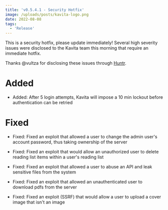 ```yaml
---
title: 'v0.5.4.1 - Security Hotfix'
image: /uploads/posts/kavita-logo.png
date: 2022-08-08
tags:
  - 'Release'
---
```


This is a security hotfix, please update immediately! Several high severity issues were disclosed to the Kavita team this morning that require an immediate hotfix.



Thanks @vultza for disclosing these issues through [Huntr](https://huntr.dev/repos/kareadita/kavita/).



# Added

- Added: After 5 login attempts, Kavita will impose a 10 min lockout before authentication can be retried



# Fixed

- Fixed: Fixed an exploit that allowed a user to change the admin user's account password, thus taking ownership of the server

- Fixed: Fixed an exploit that would allow an unauthorized user to delete reading list items within a user's reading list 

- Fixed: Fixed an exploit that allowed a user to abuse an API and leak sensitive files from the system

- Fixed: Fixed an exploit that allowed an unauthenticated user to download pdfs from the server

- Fixed: Fixed an exploit (SSRF) that would allow a user to upload a cover image that isn't an image



